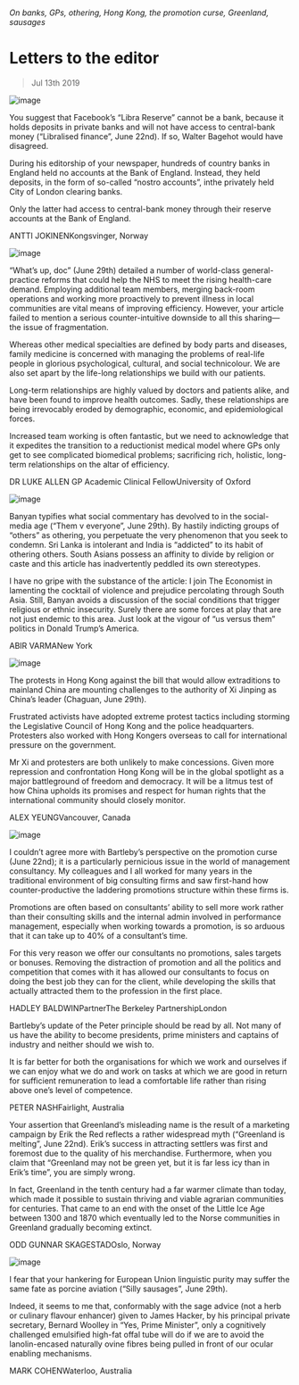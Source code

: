 ###### On banks, GPs, othering, Hong Kong, the promotion curse, Greenland, sausages
# Letters to the editor 
> Jul 13th 2019 
![image](images/20190622_WBP001.jpg) 
You suggest that Facebook’s “Libra Reserve” cannot be a bank, because it holds deposits in private banks and will not have access to central-bank money (“Libralised finance”, June 22nd). If so, Walter Bagehot would have disagreed. 
During his editorship of your newspaper, hundreds of country banks in England held no accounts at the Bank of England. Instead, they held deposits, in the form of so-called “nostro accounts”, inthe privately held City of London clearing banks. 
Only the latter had access to central-bank money through their reserve accounts at the Bank of England. 
ANTTI JOKINENKongsvinger, Norway 
![image](images/20190629_BRD001.jpg) 
“What’s up, doc” (June 29th) detailed a number of world-class general-practice reforms that could help the NHS to meet the rising health-care demand. Employing additional team members, merging back-room operations and working more proactively to prevent illness in local communities are vital means of improving efficiency. However, your article failed to mention a serious counter-intuitive downside to all this sharing—the issue of fragmentation. 
Whereas other medical specialties are defined by body parts and diseases, family medicine is concerned with managing the problems of real-life people in glorious psychological, cultural, and social technicolour. We are also set apart by the life-long relationships we build with our patients. 
Long-term relationships are highly valued by doctors and patients alike, and have been found to improve health outcomes. Sadly, these relationships are being irrevocably eroded by demographic, economic, and epidemiological forces. 
Increased team working is often fantastic, but we need to acknowledge that it expedites the transition to a reductionist medical model where GPs only get to see complicated biomedical problems; sacrificing rich, holistic, long-term relationships on the altar of efficiency. 
DR LUKE ALLEN GP Academic Clinical FellowUniversity of Oxford 
![image](images/20190629_ASD000.jpg) 
Banyan typifies what social commentary has devolved to in the social-media age (“Them v everyone”, June 29th). By hastily indicting groups of “others” as othering, you perpetuate the very phenomenon that you seek to condemn. Sri Lanka is intolerant and India is “addicted” to its habit of othering others. South Asians possess an affinity to divide by religion or caste and this article has inadvertently peddled its own stereotypes. 
I have no gripe with the substance of the article: I join The Economist in lamenting the cocktail of violence and prejudice percolating through South Asia. Still, Banyan avoids a discussion of the social conditions that trigger religious or ethnic insecurity. Surely there are some forces at play that are not just endemic to this area. Just look at the vigour of “us versus them” politics in Donald Trump’s America. 
ABIR VARMANew York 
![image](images/20190629_CND000.jpg) 
The protests in Hong Kong against the bill that would allow extraditions to mainland China are mounting challenges to the authority of Xi Jinping as China’s leader (Chaguan, June 29th). 
Frustrated activists have adopted extreme protest tactics including storming the Legislative Council of Hong Kong and the police headquarters. Protesters also worked with Hong Kongers overseas to call for international pressure on the government. 
Mr Xi and protesters are both unlikely to make concessions. Given more repression and confrontation Hong Kong will be in the global spotlight as a major battleground of freedom and democracy. It will be a litmus test of how China upholds its promises and respect for human rights that the international community should closely monitor. 
ALEX YEUNGVancouver, Canada 
![image](images/20190622_WBD001.jpg) 
I couldn’t agree more with Bartleby’s perspective on the promotion curse (June 22nd); it is a particularly pernicious issue in the world of management consultancy. My colleagues and I all worked for many years in the traditional environment of big consulting firms and saw first-hand how counter-productive the laddering promotions structure within these firms is. 
Promotions are often based on consultants’ ability to sell more work rather than their consulting skills and the internal admin involved in performance management, especially when working towards a promotion, is so arduous that it can take up to 40% of a consultant’s time. 
For this very reason we offer our consultants no promotions, sales targets or bonuses. Removing the distraction of promotion and all the politics and competition that comes with it has allowed our consultants to focus on doing the best job they can for the client, while developing the skills that actually attracted them to the profession in the first place. 
HADLEY BALDWINPartnerThe Berkeley PartnershipLondon 
Bartleby’s update of the Peter principle should be read by all. Not many of us have the ability to become presidents, prime ministers and captains of industry and neither should we wish to. 
It is far better for both the organisations for which we work and ourselves if we can enjoy what we do and work on tasks at which we are good in return for sufficient remuneration to lead a comfortable life rather than rising above one’s level of competence. 
PETER NASHFairlight, Australia 
Your assertion that Greenland’s misleading name is the result of a marketing campaign by Erik the Red reflects a rather widespread myth (“Greenland is melting”, June 22nd). Erik’s success in attracting settlers was first and foremost due to the quality of his merchandise. Furthermore, when you claim that “Greenland may not be green yet, but it is far less icy than in Erik’s time”, you are simply wrong. 
In fact, Greenland in the tenth century had a far warmer climate than today, which made it possible to sustain thriving and viable agrarian communities for centuries. That came to an end with the onset of the Little Ice Age between 1300 and 1870 which eventually led to the Norse communities in Greenland gradually becoming extinct. 
ODD GUNNAR SKAGESTADOslo, Norway 
![image](images/20190629_LDD003.jpg) 
I fear that your hankering for European Union linguistic purity may suffer the same fate as porcine aviation (“Silly sausages”, June 29th). 
Indeed, it seems to me that, conformably with the sage advice (not a herb or culinary flavour enhancer) given to James Hacker, by his principal private secretary, Bernard Woolley in “Yes, Prime Minister”, only a cognitively challenged emulsified high-fat offal tube will do if we are to avoid the lanolin-encased naturally ovine fibres being pulled in front of our ocular enabling mechanisms. 
MARK COHENWaterloo, Australia 
